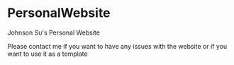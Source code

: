 # PersonalWebsite
Johnson Su's Personal Website

Please contact me if you want to have any issues with the website or if you want to use it as a template

